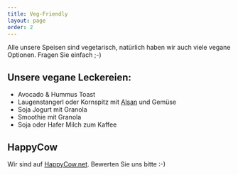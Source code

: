 ```yaml
---
title: Veg-Friendly
layout: page
order: 2
---
```


Alle unsere Speisen sind vegetarisch, natürlich haben wir auch viele vegane Optionen. Fragen Sie einfach ;-)

## Unsere **vegane** Leckereien:

* Avocado & Hummus Toast
* Laugenstangerl oder Kornspitz mit [Alsan](https://www.alsan.de/alsan-bio/) und Gemüse
* Soja Jogurt mit Granola
* Smoothie mit Granola
* Soja oder Hafer Milch zum Kaffee

## HappyCow
Wir sind auf [HappyCow.net](https://www.happycow.net/reviews/i-cafe-grodig-103228). Bewerten Sie uns bitte :-) 
